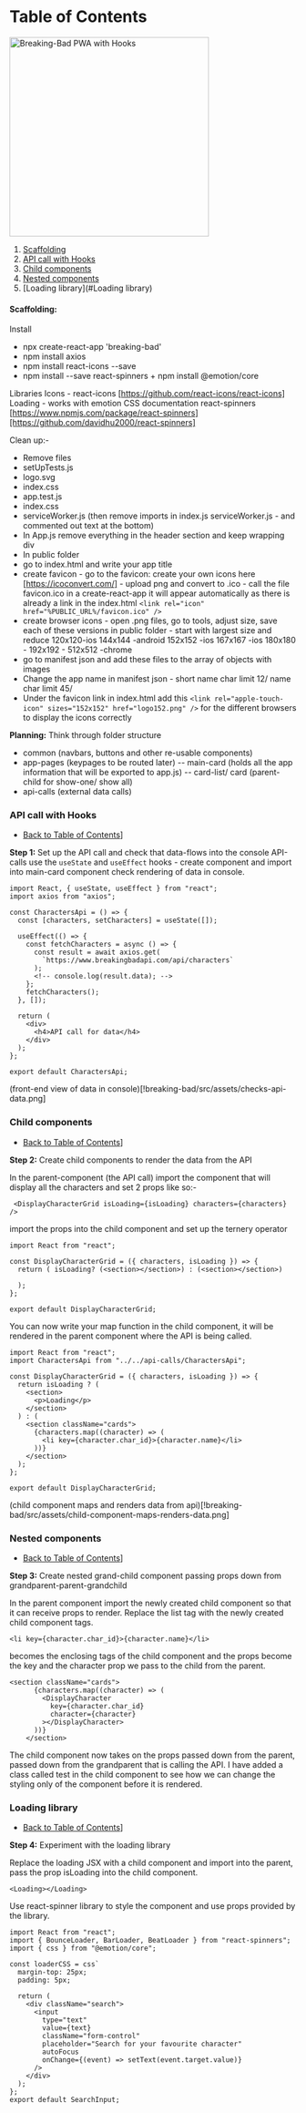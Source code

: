 # Table of Contents

<img src="/breaking-bad/src/assets/breaking-bad-app-screenshot.png" alt="Breaking-Bad PWA with Hooks" height="350"/>

1. [Scaffolding](#Scaffolding)
2. [API call with Hooks](#API-call-with-Hooks)
3. [Child components](#Child-components)
4. [Nested components](#Nested-components)
5. [Loading library](#Loading library)

#### Scaffolding:

Install

- npx create-react-app 'breaking-bad'
- npm install axios
- npm install react-icons --save
- npm install --save react-spinners + npm install @emotion/core

Libraries
Icons - react-icons [https://github.com/react-icons/react-icons]
Loading - works with emotion CSS documentation react-spinners [https://www.npmjs.com/package/react-spinners][https://github.com/davidhu2000/react-spinners]

Clean up:-

- Remove files
- setUpTests.js
- logo.svg
- index.css
- app.test.js
- index.css
- serviceWorker.js (then remove imports in index.js serviceWorker.js - and commented out text at the bottom)
- In App.js remove everything in the header section and keep wrapping div
- In public folder
- go to index.html and write your app title
- create favicon - go to the favicon: create your own icons here [https://icoconvert.com/] - upload png and convert to .ico - call the file favicon.ico in a create-react-app it will appear automatically as there is already a link in the index.html `<link rel="icon" href="%PUBLIC_URL%/favicon.ico" />`
- create browser icons - open .png files, go to tools, adjust size, save each of these versions in public folder - start with largest size and reduce
  120x120-ios
  144x144 -android
  152x152 -ios
  167x167 -ios
  180x180 -
  192x192 -
  512x512 -chrome
- go to manifest json and add these files to the array of objects with images
- Change the app name in manifest json - short name char limit 12/ name char limit 45/
- Under the favicon link in index.html add this `<link rel="apple-touch-icon" sizes="152x152" href="logo152.png" />` for the different browsers to display the icons correctly

**Planning:**
Think through folder structure

- common (navbars, buttons and other re-usable components)
- app-pages (keypages to be routed later)
  -- main-card (holds all the app information that will be exported to app.js)
  -- card-list/ card (parent-child for show-one/ show all)
- api-calls (external data calls)

### API call with Hooks

- [Back to Table of Contents](#Table-of-Contents)]

**Step 1:** Set up the API call and check that data-flows into the console
API-calls use the `useState` and `useEffect` hooks - create component and import into main-card component check rendering of data in console.

```
import React, { useState, useEffect } from "react";
import axios from "axios";

const CharactersApi = () => {
  const [characters, setCharacters] = useState([]);

  useEffect(() => {
    const fetchCharacters = async () => {
      const result = await axios.get(
        `https://www.breakingbadapi.com/api/characters`
      );
      <!-- console.log(result.data); -->
    };
    fetchCharacters();
  }, []);

  return (
    <div>
      <h4>API call for data</h4>
    </div>
  );
};

export default CharactersApi;
```

(front-end view of data in console)[!breaking-bad/src/assets/checks-api-data.png]

### Child components

- [Back to Table of Contents](#Table-of-Contents)]

**Step 2:** Create child components to render the data from the API

In the parent-component (the API call) import the component that will display all the characters and set 2 props like so:-

```
 <DisplayCharacterGrid isLoading={isLoading} characters={characters} />
```

import the props into the child component and set up the ternery operator

```
import React from "react";

const DisplayCharacterGrid = ({ characters, isLoading }) => {
  return ( isLoading? (<section></section>) : (<section></section>)

  );
};

export default DisplayCharacterGrid;
```

You can now write your map function in the child component, it will be rendered in the parent component where the API is being called.

```
import React from "react";
import CharactersApi from "../../api-calls/CharactersApi";

const DisplayCharacterGrid = ({ characters, isLoading }) => {
  return isLoading ? (
    <section>
      <p>Loading</p>
    </section>
  ) : (
    <section className="cards">
      {characters.map((character) => (
        <li key={character.char_id}>{character.name}</li>
      ))}
    </section>
  );
};

export default DisplayCharacterGrid;
```

(child component maps and renders data from api)[!breaking-bad/src/assets/child-component-maps-renders-data.png]

### Nested components

- [Back to Table of Contents](#Table-of-Contents)]

**Step 3:** Create nested grand-child component passing props down from grandparent-parent-grandchild

In the parent component import the newly created child component so that it can receive props to render. Replace the list tag with the newly created child component tags.

```
<li key={character.char_id}>{character.name}</li>
```

becomes the enclosing tags of the child component and the props become the key and the character prop we pass to the child from the parent.

```
<section className="cards">
      {characters.map((character) => (
        <DisplayCharacter
          key={character.char_id}
          character={character}
        ></DisplayCharacter>
      ))}
    </section>

```

The child component now takes on the props passed down from the parent, passed down from the grandparent that is calling the API. I have added a class called test in the child component to see how we can change the styling only of the component before it is rendered.

### Loading library

- [Back to Table of Contents](#Table-of-Contents)]

**Step 4:** Experiment with the loading library

Replace the loading JSX with a child component and import into the parent, pass the prop isLoading into the child component.

```
<Loading></Loading>
```

Use react-spinner library to style the component and use props provided by the library.

```
import React from "react";
import { BounceLoader, BarLoader, BeatLoader } from "react-spinners";
import { css } from "@emotion/core";

const loaderCSS = css`
  margin-top: 25px;
  padding: 5px;

```

```
  return (
    <div className="search">
      <input
        type="text"
        value={text}
        className="form-control"
        placeholder="Search for your favourite character"
        autoFocus
        onChange={(event) => setText(event.target.value)}
      />
    </div>
  );
};
export default SearchInput;
```
